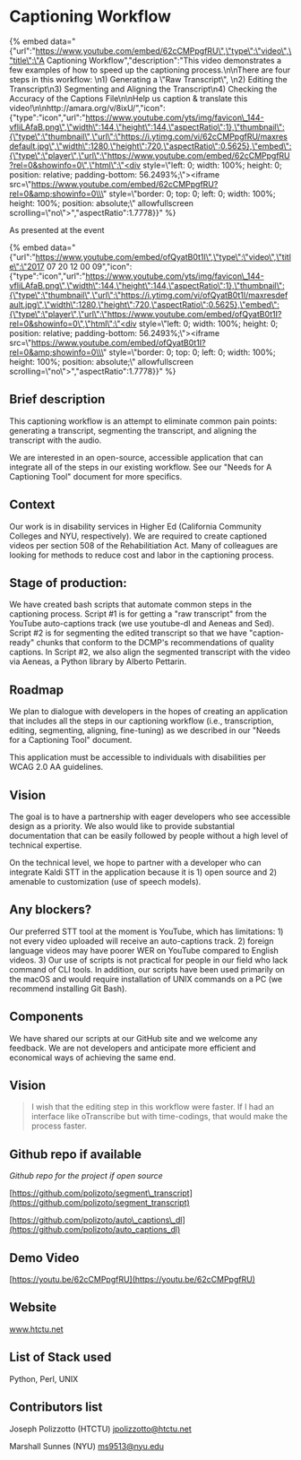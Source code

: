 # Captioning Workflow

{% embed data="{\"url\":\"https://www.youtube.com/embed/62cCMPpgfRU\",\"type\":\"video\",\"title\":\"A Captioning Workflow\",\"description\":\"This video demonstrates a few examples of how to speed up the captioning process.\\n\\nThere are four steps in this workflow: \\n1\) Generating a \\\"Raw Transcript\\\", \\n2\) Editing the Transcript\\n3\) Segmenting and Aligning the Transcript\\n4\) Checking the Accuracy of the Captions File\\n\\nHelp us caption & translate this video!\\n\\nhttp://amara.org/v/8ixU/\",\"icon\":{\"type\":\"icon\",\"url\":\"https://www.youtube.com/yts/img/favicon\_144-vfliLAfaB.png\",\"width\":144,\"height\":144,\"aspectRatio\":1},\"thumbnail\":{\"type\":\"thumbnail\",\"url\":\"https://i.ytimg.com/vi/62cCMPpgfRU/maxresdefault.jpg\",\"width\":1280,\"height\":720,\"aspectRatio\":0.5625},\"embed\":{\"type\":\"player\",\"url\":\"https://www.youtube.com/embed/62cCMPpgfRU?rel=0&showinfo=0\",\"html\":\"<div style=\\\"left: 0; width: 100%; height: 0; position: relative; padding-bottom: 56.2493%;\\\"><iframe src=\\\"https://www.youtube.com/embed/62cCMPpgfRU?rel=0&amp;showinfo=0\\\" style=\\\"border: 0; top: 0; left: 0; width: 100%; height: 100%; position: absolute;\\\" allowfullscreen scrolling=\\\"no\\\"></iframe></div>\",\"aspectRatio\":1.7778}}" %}

As presented at the event

{% embed data="{\"url\":\"https://www.youtube.com/embed/ofQyatB0t1I\",\"type\":\"video\",\"title\":\"2017 07 20 12 00 09\",\"icon\":{\"type\":\"icon\",\"url\":\"https://www.youtube.com/yts/img/favicon\_144-vfliLAfaB.png\",\"width\":144,\"height\":144,\"aspectRatio\":1},\"thumbnail\":{\"type\":\"thumbnail\",\"url\":\"https://i.ytimg.com/vi/ofQyatB0t1I/maxresdefault.jpg\",\"width\":1280,\"height\":720,\"aspectRatio\":0.5625},\"embed\":{\"type\":\"player\",\"url\":\"https://www.youtube.com/embed/ofQyatB0t1I?rel=0&showinfo=0\",\"html\":\"<div style=\\\"left: 0; width: 100%; height: 0; position: relative; padding-bottom: 56.2493%;\\\"><iframe src=\\\"https://www.youtube.com/embed/ofQyatB0t1I?rel=0&amp;showinfo=0\\\" style=\\\"border: 0; top: 0; left: 0; width: 100%; height: 100%; position: absolute;\\\" allowfullscreen scrolling=\\\"no\\\"></iframe></div>\",\"aspectRatio\":1.7778}}" %}

## Brief description

This captioning workflow is an attempt to eliminate common pain points: generating a transcript, segmenting the transcript, and aligning the transcript with the audio.

We are interested in an open-source, accessible application that can integrate all of the steps in our existing workflow. See our "Needs for A Captioning Tool" document for more specifics.

## Context

Our work is in disability services in Higher Ed \(California Community Colleges and NYU, respectively\). We are required to create captioned videos per section 508 of the Rehabilitiation Act. Many of colleagues are looking for methods to reduce cost and labor in the captioning process.

## Stage of production:

We have created bash scripts that automate common steps in the captioning process. Script \#1 is for getting a "raw transcript" from the YouTube auto-captions track \(we use youtube-dl and Aeneas and Sed\). Script \#2 is for segmenting the edited transcript so that we have "caption-ready" chunks that conform to the DCMP's recommendations of quality captions. In Script \#2, we also align the segmented transcript with the video via Aeneas, a Python library by Alberto Pettarin.

## Roadmap

We plan to dialogue with developers in the hopes of creating an application that includes all the steps in our captioning workflow \(i.e., transcription, editing, segmenting, aligning, fine-tuning\) as we described in our "Needs for a Captioning Tool" document.

This application must be accessible to individuals with disabilities per WCAG 2.0 AA guidelines.

## Vision

The goal is to have a partnership with eager developers who see accessible design as a priority. We also would like to provide substantial documentation that can be easily followed by people without a high level of technical expertise.

On the technical level, we hope to partner with a developer who can integrate Kaldi STT in the application because it is 1\) open source and 2\) amenable to customization \(use of speech models\).

## Any blockers?

Our preferred STT tool at the moment is YouTube, which has limitations: 1\) not every video uploaded will receive an auto-captions track. 2\) foreign language videos may have poorer WER on YouTube compared to English videos. 3\) Our use of scripts is not practical for people in our field who lack command of CLI tools. In addition, our scripts have been used primarily on the macOS and would require installation of UNIX commands on a PC \(we recommend installing Git Bash\).

## Components

We have shared our scripts at our GitHub site and we welcome any feedback. We are not developers and anticipate more efficient and economical ways of achieving the same end.

## Vision

> I wish that the editing step in this workflow were faster. If I had an interface like oTranscribe but with time-codings, that would make the process faster.

## Github repo if available

_Github repo for the project if open source_

[https://github.com/polizoto/segment\_transcript](https://github.com/polizoto/segment_transcript)

[https://github.com/polizoto/auto\_captions\_dl](https://github.com/polizoto/auto_captions_dl)

## Demo Video

[https://youtu.be/62cCMPpgfRU](https://youtu.be/62cCMPpgfRU)

## Website

www.htctu.net

## List of Stack used

Python, Perl, UNIX

## Contributors list

Joseph Polizzotto \(HTCTU\) jpolizzotto@htctu.net

Marshall Sunnes \(NYU\) ms9513@nyu.edu

